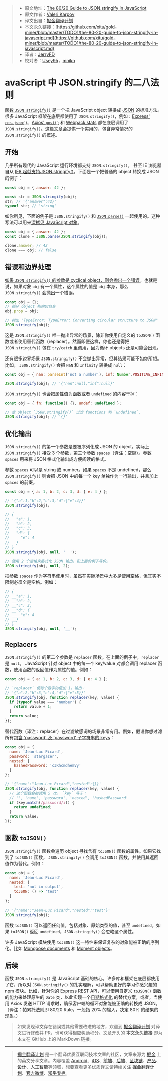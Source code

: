 > * 原文地址：[The 80/20 Guide to JSON.stringify in JavaScript](http://thecodebarbarian.com/the-80-20-guide-to-json-stringify-in-javascript.html)
> * 原文作者：[Valeri Karpov](http://www.twitter.com/code_barbarian)
> * 译文出自：[掘金翻译计划](https://github.com/xitu/gold-miner)
> * 本文永久链接：[https://github.com/xitu/gold-miner/blob/master/TODO1/the-80-20-guide-to-json-stringify-in-javascript.md](https://github.com/xitu/gold-miner/blob/master/TODO1/the-80-20-guide-to-json-stringify-in-javascript.md)
> * 译者：[JerryFD](https://github.com/Jerry-FD)
> * 校对者：[Usey95](https://github.com/Usey95)，[mnikn](https://github.com/mnikn)

#  avaScript 中 JSON.stringify 的二八法则

[函数 `JSON.stringify()`](https://developer.mozilla.org/en-US/docs/Web/JavaScript/Reference/Global_Objects/JSON/stringify) 是一个把 JavaScript object 转换成 [JSON](https://www.json.org/) 的标准方法。很多 JavaScript 框架在底层都使用了 `JSON.stringify()`，例如：[Express' `res.json()`](http://expressjs.com/en/4x/api.html#res.json)、[Axios' `post()`](https://github.com/axios/axios#example) 和 [Webpack stats](https://webpack.js.org/configuration/stats/) 都在底层调用了 `JSON.stringify()`。这篇文章会提供一个实用的、包含异常情况的 `JSON.stringify()` 的概述。

## 开始

几乎所有现代的 JavaScript 运行环境都支持 `JSON.stringify()`。 甚至 IE 浏览器自从 [IE8 起就支持JSON.stringify()](https://blogs.msdn.microsoft.com/ie/2008/09/10/native-json-in-ie8/)。下面是一个把普通的 object 转换成 JSON 的例子：

```javascript
const obj = { answer: 42 };

const str = JSON.stringify(obj);
str; // '{"answer":42}'
typeof str; // 'string'
```

如你所见，下面的例子是 `JSON.stringify()` 和 [`JSON.parse()`](https://developer.mozilla.org/en-US/docs/Web/JavaScript/Reference/Global_Objects/JSON/parse) 一起使用的。这种写法可以用来[深拷贝 JavaScript 对象](https://flaviocopes.com/how-to-clone-javascript-object/#json-serialization)。

```javascript
const obj = { answer: 42 };
const clone = JSON.parse(JSON.stringify(obj));

clone.answer; // 42
clone === obj; // false
```

## 错误和边界处理

[如果 `JSON.stringify()` 的参数是 cyclical object，则会抛出一个错误](https://developer.mozilla.org/en-US/docs/Web/JavaScript/Reference/Global_Objects/JSON/stringify#Exceptions)。也就是说，如果对象 `obj` 有一个属性，这个属性的值是 `obj` 本身，那么 `JSON.stringify()` 会抛出一个错误。

```javascript
const obj = {};
// 循环 object 指向它自身
obj.prop = obj;

// 抛出 "TypeError: TypeError: Converting circular structure to JSON"
JSON.stringify(obj);
```

这是 `JSON.stringify()` 唯一抛出异常的场景，除非你使用自定义的 `toJSON()` 函数或者使用替代函数（replacer）。然而即便这样，你也还是得把 `JSON.stringify()` 包在 `try/catch` 里调用，因为循环 objects 还是可能会出现。

还有很多边界场景 `JSON.stringify()` 不会抛出异常，但其结果可能不如你所想。比如， `JSON.stringify()` 会把 `NaN` 和 `Infinity` 转换成 `null`：

```javascript
const obj = { nan: parseInt('not a number'), inf: Number.POSITIVE_INFINITY };

JSON.stringify(obj); // '{"nan":null,"inf":null}'
```

`JSON.stringify()` 也会把属性值为函数或者 `undefined` 的内容干掉：

```javascript
const obj = { fn: function() {}, undef: undefined };

// 空 object `JSON.stringify()` 过滤 functions 和 `undefined`.
JSON.stringify(obj); // '{}'
```

## 优化输出


 `JSON.stringify()` 的第一个参数是要被序列化成 JSON 的 object。实际上 `JSON.stringify()` 接受 3 个参数，第三个参数 `spaces`（译注：空隙）。参数 `spaces` 用来将 JSON 格式化输出成方便阅读的格式。

参数 `spaces` 可以是 string 或 number。如果 `spaces` 不是 undefined，那么`JSON.stringify()` 则会把 JSON 中的每一个 key 单独作为一行输出，并且加上 `spaces` 的前缀。

```javascript
const obj = { a: 1, b: 2, c: 3, d: { e: 4 } };

// '{"a":1,"b":2,"c":3,"d":{"e":4}}'
JSON.stringify(obj);

// {
//   "a": 1,
//   "b": 2,
//   "c": 3,
//   "d": {
//     "e": 4
//   }
// }
JSON.stringify(obj, null, '  ');

// 使用 2 个空格来格式化 JSON 输出。和上面的例子等价。
JSON.stringify(obj, null, 2);
```

把参数 `spaces` 作为字符串使用时，虽然在实际场景中大多是使用空格，但其实不限制必须全是空格。例如：

```javascript
// {
// __"a": 1,
// __"b": 2,
// __"c": 3,
// __"d": {
// ____"e": 4
// __}
// }
JSON.stringify(obj, null, '__');
```

## Replacers


`JSON.stringify()` 的第二个参数是 `replacer` 函数。在上面的例子中，`replacer` 是 `null`。 JavaScript 针对 object 中的每一个 key/value 对都会调用 replacer 函数，使用函数的返回值作为属性的值。例如：

```javascript
const obj = { a: 1, b: 2, c: 3, d: { e: 4 } };

// `replacer` 使每个数字的值加 1。输出：
// '{"a":2,"b":3,"c":4,"d":{"e":5}}'
JSON.stringify(obj, function replacer(key, value) {
  if (typeof value === 'number') {
    return value + 1;
  }
  return value;
});
```

替代函数（译注：replacer）在过滤敏感词的场景非常有用。例如，假设你想过滤所有[包含 'password' 及 'password' 子字符串的 keys](https://masteringjs.io/tutorials/fundamentals/contains-substring#case-insensitive-search)：

```javascript
const obj = {
  name: 'Jean-Luc Picard',
  password: 'stargazer',
  nested: {
    hashedPassword: 'c3RhcmdhemVy'
  }
};

// '{"name":"Jean-Luc Picard","nested":{}}'
JSON.stringify(obj, function replacer(key, value) {
  // 这个函数会被调用 5 次。 `key` 等于：
  // '', 'name', 'password', 'nested', 'hashedPassword'
  if (key.match(/password/i)) {
    return undefined;
  }
  return value;
});
```

## 函数 `toJSON()`

`JSON.stringify()` 函数会遍历 object 寻找含有 `toJSON()` 函数的属性。如果它找到了 `toJSON()` 函数， `JSON.stringify()` 会调用 `toJSON()` 函数，并使用其返回值作为替代。例如：

```javascript
const obj = {
  name: 'Jean-Luc Picard',
  nested: {
    test: 'not in output',
    toJSON: () => 'test'
  }
};

// '{"name":"Jean-Luc Picard","nested":"test"}'
JSON.stringify(obj);
```

函数 `toJSON()` 可以返回任何值，包括对象、原始类型的值，甚至 `undefined`。如果 `toJSON()` 返回 `undefined`，`JSON.stringify()` 会忽略这个属性。

许多 JavaScript 模块使用 `toJSON()` 这一特性来保证复杂的对象能被正确的序列化。比如 [Mongoose documents](https://mongoosejs.com/docs/api.html#document_Document-toJSON) 和 [Moment objects](https://momentjs.com/docs/#/displaying/as-json/)。

## 后续

 函数 `JSON.stringify()` 是 JavaScript 基础的核心。许多库和框架在底层都使用了它，所以对 `JSON.stringify()` 的扎实理解，可以帮助更好的学习你感兴趣的 npm 模块。比如，针对你的 Express REST API，可以借用自定义 `toJSON()` 函数的能力来处理原生的 `Date` 类，以此实现一个[日期格式化](https://masteringjs.io/tutorials/fundamentals/date_format) 的替代方案，或者，当使用 Axios 发送 HTTP 请求时，确保客户端的循环对象能被正确的转换成 JSON。
 （译注：帕累托法则即 80/20 Rule，一般指 20% 的输入，决定 80% 的结果的现象。）

> 如果发现译文存在错误或其他需要改进的地方，欢迎到 [掘金翻译计划](https://github.com/xitu/gold-miner) 对译文进行修改并 PR，也可获得相应奖励积分。文章开头的 **本文永久链接** 即为本文在 GitHub 上的 MarkDown 链接。

---

> [掘金翻译计划](https://github.com/xitu/gold-miner) 是一个翻译优质互联网技术文章的社区，文章来源为 [掘金](https://juejin.im) 上的英文分享文章。内容覆盖 [Android](https://github.com/xitu/gold-miner#android)、[iOS](https://github.com/xitu/gold-miner#ios)、[前端](https://github.com/xitu/gold-miner#前端)、[后端](https://github.com/xitu/gold-miner#后端)、[区块链](https://github.com/xitu/gold-miner#区块链)、[产品](https://github.com/xitu/gold-miner#产品)、[设计](https://github.com/xitu/gold-miner#设计)、[人工智能](https://github.com/xitu/gold-miner#人工智能)等领域，想要查看更多优质译文请持续关注 [掘金翻译计划](https://github.com/xitu/gold-miner)、[官方微博](http://weibo.com/juejinfanyi)、[知乎专栏](https://zhuanlan.zhihu.com/juejinfanyi)。
